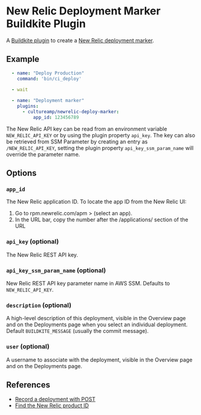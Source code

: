 New Relic Deployment Marker Buildkite Plugin
===============================

A [Buildkite plugin](https://buildkite.com/docs/agent/plugins) to create a [New Relic deployment marker](https://docs.newrelic.com/docs/apm/new-relic-apm/maintenance/record-deployments#post-deployment).


Example
-------

```yml
  - name: "Deploy Production"
    command: 'bin/ci_deploy'
  
  - wait

  - name: "Deployment marker"
    plugins:
      - cultureamp/newrelic-deploy-marker:
          app_id: 123456789
```

The New Relic API key can be read from an environment variable `NEW_RELIC_API_KEY` or by using the plugin property `api_key`. The key can also be retrieved from SSM Parameter by creating an entry as `/NEW_RELIC_API_KEY`, setting the plugin property `api_key_ssm_param_name` will override the parameter name.

Options
-------

### `app_id`

The New Relic application ID. To locate the app ID from the New Relic UI:

1. Go to rpm.newrelic.com/apm  > (select an app).
2. In the URL bar, copy the number after the /applications/ section of the URL

### `api_key` (optional)

The New Relic REST API key.

### `api_key_ssm_param_name` (optional)

New Relic REST API key parameter name in AWS SSM. Defaults to `NEW_RELIC_API_KEY`.

### `description` (optional)

A high-level description of this deployment, visible in the Overview page and on the Deployments page when you select an individual deployment. Default `BUILDKITE_MESSAGE` (usually the commit message).

### `user` (optional)

A username to associate with the deployment, visible in the Overview page and on the Deployments page.


References
----------

* [Record a deployment with POST](https://docs.newrelic.com/docs/apm/new-relic-apm/maintenance/record-deployments#post-deployment)
* [Find the New Relic product ID](https://docs.newrelic.com/docs/apis/rest-api-v2/requirements/find-product-id#apm)
